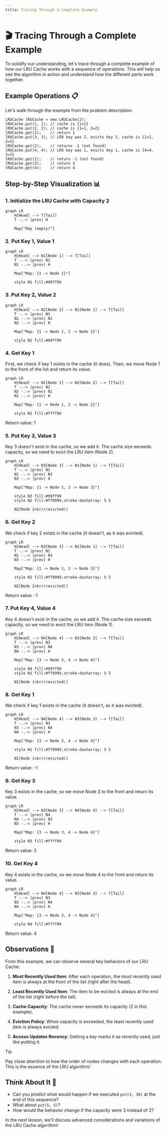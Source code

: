 ```yaml
---
title: Tracing Through a Complete Example
---
```


# 🎬 Tracing Through a Complete Example

To solidify our understanding, let's trace through a complete example of how our LRU Cache works with a sequence of operations. This will help us see the algorithm in action and understand how the different parts work together.

## Example Operations 📋

Let's walk through the example from the problem description:

```
LRUCache lRUCache = new LRUCache(2);
lRUCache.put(1, 1); // cache is {1=1}
lRUCache.put(2, 2); // cache is {1=1, 2=2}
lRUCache.get(1);    // return 1
lRUCache.put(3, 3); // LRU key was 2, evicts key 2, cache is {1=1, 3=3}
lRUCache.get(2);    // returns -1 (not found)
lRUCache.put(4, 4); // LRU key was 1, evicts key 1, cache is {4=4, 3=3}
lRUCache.get(1);    // return -1 (not found)
lRUCache.get(3);    // return 3
lRUCache.get(4);    // return 4
```

## Step-by-Step Visualization 📊

### 1. Initialize the LRU Cache with Capacity 2

```mermaid
graph LR
    H[Head] --> T[Tail]
    T -.-> |prev| H
    
    Map["Map (empty)"]
```

### 2. Put Key 1, Value 1

```mermaid
graph LR
    H[Head] --> N1[Node 1] --> T[Tail]
    T -.-> |prev| N1
    N1 -.-> |prev| H
    
    Map["Map: {1 -> Node 1}"]
    
    style N1 fill:#99ff99
```

### 3. Put Key 2, Value 2

```mermaid
graph LR
    H[Head] --> N2[Node 2] --> N1[Node 1] --> T[Tail]
    T -.-> |prev| N1
    N1 -.-> |prev| N2
    N2 -.-> |prev| H
    
    Map["Map: {1 -> Node 1, 2 -> Node 2}"]
    
    style N2 fill:#99ff99
```

### 4. Get Key 1

First, we check if key 1 exists in the cache (it does).
Then, we move Node 1 to the front of the list and return its value.

```mermaid
graph LR
    H[Head] --> N1[Node 1] --> N2[Node 2] --> T[Tail]
    T -.-> |prev| N2
    N2 -.-> |prev| N1
    N1 -.-> |prev| H
    
    Map["Map: {1 -> Node 1, 2 -> Node 2}"]
    
    style N1 fill:#ffff99
```

Return value: 1

### 5. Put Key 3, Value 3

Key 3 doesn't exist in the cache, so we add it.
The cache size exceeds capacity, so we need to evict the LRU item (Node 2).

```mermaid
graph LR
    H[Head] --> N3[Node 3] --> N1[Node 1] --> T[Tail]
    T -.-> |prev| N1
    N1 -.-> |prev| N3
    N3 -.-> |prev| H
    
    Map["Map: {1 -> Node 1, 3 -> Node 3}"]
    
    style N3 fill:#99ff99
    style N2 fill:#ff9999,stroke-dasharray: 5 5
    
    N2[Node 2<br/>(evicted)]
```

### 6. Get Key 2

We check if key 2 exists in the cache (it doesn't, as it was evicted).

```mermaid
graph LR
    H[Head] --> N3[Node 3] --> N1[Node 1] --> T[Tail]
    T -.-> |prev| N1
    N1 -.-> |prev| N3
    N3 -.-> |prev| H
    
    Map["Map: {1 -> Node 1, 3 -> Node 3}"]
    
    style N2 fill:#ff9999,stroke-dasharray: 5 5
    
    N2[Node 2<br/>(evicted)]
```

Return value: -1

### 7. Put Key 4, Value 4

Key 4 doesn't exist in the cache, so we add it.
The cache size exceeds capacity, so we need to evict the LRU item (Node 1).

```mermaid
graph LR
    H[Head] --> N4[Node 4] --> N3[Node 3] --> T[Tail]
    T -.-> |prev| N3
    N3 -.-> |prev| N4
    N4 -.-> |prev| H
    
    Map["Map: {3 -> Node 3, 4 -> Node 4}"]
    
    style N4 fill:#99ff99
    style N1 fill:#ff9999,stroke-dasharray: 5 5
    
    N1[Node 1<br/>(evicted)]
```

### 8. Get Key 1

We check if key 1 exists in the cache (it doesn't, as it was evicted).

```mermaid
graph LR
    H[Head] --> N4[Node 4] --> N3[Node 3] --> T[Tail]
    T -.-> |prev| N3
    N3 -.-> |prev| N4
    N4 -.-> |prev| H
    
    Map["Map: {3 -> Node 3, 4 -> Node 4}"]
    
    style N1 fill:#ff9999,stroke-dasharray: 5 5
    
    N1[Node 1<br/>(evicted)]
```

Return value: -1

### 9. Get Key 3

Key 3 exists in the cache, so we move Node 3 to the front and return its value.

```mermaid
graph LR
    H[Head] --> N3[Node 3] --> N4[Node 4] --> T[Tail]
    T -.-> |prev| N4
    N4 -.-> |prev| N3
    N3 -.-> |prev| H
    
    Map["Map: {3 -> Node 3, 4 -> Node 4}"]
    
    style N3 fill:#ffff99
```

Return value: 3

### 10. Get Key 4

Key 4 exists in the cache, so we move Node 4 to the front and return its value.

```mermaid
graph LR
    H[Head] --> N4[Node 4] --> N3[Node 3] --> T[Tail]
    T -.-> |prev| N3
    N3 -.-> |prev| N4
    N4 -.-> |prev| H
    
    Map["Map: {3 -> Node 3, 4 -> Node 4}"]
    
    style N4 fill:#ffff99
```

Return value: 4

## Observations 🔎

From this example, we can observe several key behaviors of our LRU Cache:

1. **Most Recently Used Item**: After each operation, the most recently used item is always at the front of the list (right after the head).

2. **Least Recently Used Item**: The item to be evicted is always at the end of the list (right before the tail).

3. **Cache Capacity**: The cache never exceeds its capacity (2 in this example).

4. **Eviction Policy**: When capacity is exceeded, the least recently used item is always evicted.

5. **Access Updates Recency**: Getting a key marks it as recently used, just like putting it.

> [!TIP]
> Pay close attention to how the order of nodes changes with each operation. This is the essence of the LRU algorithm!

## Think About It 🤔

- Can you predict what would happen if we executed `put(3, 30)` at the end of this sequence?
- What about `put(5, 5)`?
- How would the behavior change if the capacity were 3 instead of 2?

In the next lesson, we'll discuss advanced considerations and variations of the LRU Cache algorithm! 